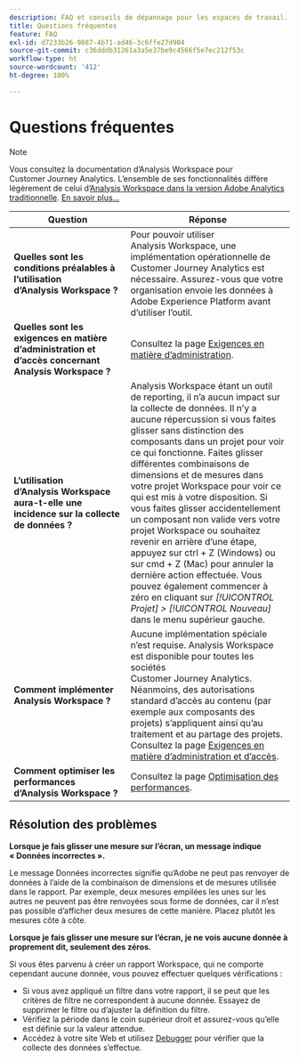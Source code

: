 ```yaml
---
description: FAQ et conseils de dépannage pour les espaces de travail.
title: Questions fréquentes
feature: FAQ
exl-id: d7233b26-9887-4b71-ad46-3c6ffe27d904
source-git-commit: c36dddb31261a3a5e37be9c4566f5e7ec212f53c
workflow-type: ht
source-wordcount: '412'
ht-degree: 100%

---
```


# Questions fréquentes

>[!NOTE]
>
>Vous consultez la documentation d’Analysis Workspace pour Customer Journey Analytics. L’ensemble de ses fonctionnalités diffère légèrement de celui d’[Analysis Workspace dans la version Adobe Analytics traditionnelle](https://experienceleague.adobe.com/docs/analytics/analyze/analysis-workspace/home.html?lang=fr). [En savoir plus...](/help/getting-started/cja-aa.md)

| Question | Réponse |
|--- |--- |
| **Quelles sont les conditions préalables à l’utilisation d’Analysis Workspace ?** | Pour pouvoir utiliser Analysis Workspace, une implémentation opérationnelle de Customer Journey Analytics est nécessaire. Assurez-vous que votre organisation envoie les données à Adobe Experience Platform avant d’utiliser l’outil. |
| **Quelles sont les exigences en matière d’administration et d’accès concernant Analysis Workspace ?** | Consultez la page [Exigences en matière d’administration](/help/analysis-workspace/workspace-faq/frequently-asked-questions-analysis-workspace.md). |
| **L’utilisation d’Analysis Workspace aura-t-elle une incidence sur la collecte de données ?** | Analysis Workspace étant un outil de reporting, il n’a aucun impact sur la collecte de données. Il n’y a aucune répercussion si vous faites glisser sans distinction des composants dans un projet pour voir ce qui fonctionne. Faites glisser différentes combinaisons de dimensions et de mesures dans votre projet Workspace pour voir ce qui est mis à votre disposition. Si vous faites glisser accidentellement un composant non valide vers votre projet Workspace ou souhaitez revenir en arrière d’une étape, appuyez sur ctrl + Z (Windows) ou sur cmd + Z (Mac) pour annuler la dernière action effectuée. Vous pouvez également commencer à zéro en cliquant sur *[!UICONTROL Projet] > [!UICONTROL Nouveau]* dans le menu supérieur gauche. |
| **Comment implémenter Analysis Workspace ?** | Aucune implémentation spéciale n’est requise. Analysis Workspace est disponible pour toutes les sociétés Customer Journey Analytics. Néanmoins, des autorisations standard d’accès au contenu (par exemple aux composants des projets) s’appliquent ainsi qu’au traitement et au partage des projets. Consultez la page [Exigences en matière d’administration et d’accès](/help/analysis-workspace/workspace-faq/frequently-asked-questions-analysis-workspace.md). |
| **Comment optimiser les performances d’Analysis Workspace ?** | Consultez la page [Optimisation des performances](/help/analysis-workspace/workspace-faq/optimizing-performance.md). |

## Résolution des problèmes

**Lorsque je fais glisser une mesure sur l’écran, un message indique « Données incorrectes ».**

Le message Données incorrectes signifie qu’Adobe ne peut pas renvoyer de données à l’aide de la combinaison de dimensions et de mesures utilisée dans le rapport. Par exemple, deux mesures empilées les unes sur les autres ne peuvent pas être renvoyées sous forme de données, car il n’est pas possible d’afficher deux mesures de cette manière. Placez plutôt les mesures côte à côte.

**Lorsque je fais glisser une mesure sur l’écran, je ne vois aucune donnée à proprement dit, seulement des zéros.**

Si vous êtes parvenu à créer un rapport Workspace, qui ne comporte cependant aucune donnée, vous pouvez effectuer quelques vérifications :

* Si vous avez appliqué un filtre dans votre rapport, il se peut que les critères de filtre ne correspondent à aucune donnée. Essayez de supprimer le filtre ou d’ajuster la définition du filtre.
* Vérifiez la période dans le coin supérieur droit et assurez-vous qu’elle est définie sur la valeur attendue.
* Accédez à votre site Web et utilisez [Debugger](https://experienceleague.adobe.com/docs/debugger/using/experience-cloud-debugger.html?lang=fr) pour vérifier que la collecte des données s’effectue.
